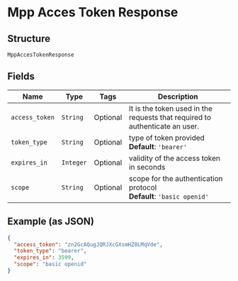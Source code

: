 
# Mpp Acces Token Response

## Structure

`MppAccesTokenResponse`

## Fields

| Name | Type | Tags | Description |
|  --- | --- | --- | --- |
| `access_token` | `String` | Optional | It is the token used in the requests that required to authenticate an user. |
| `token_type` | `String` | Optional | type of token provided<br>**Default**: `'bearer'` |
| `expires_in` | `Integer` | Optional | validity of the access token in seconds |
| `scope` | `String` | Optional | scope for the authentication protocol<br>**Default**: `'basic openid'` |

## Example (as JSON)

```json
{
  "access_token": "zn2GcAQugJQRJXcGXsmHZ8LMqVde",
  "token_type": "bearer",
  "expires_in": 3599,
  "scope": "basic openid"
}
```


